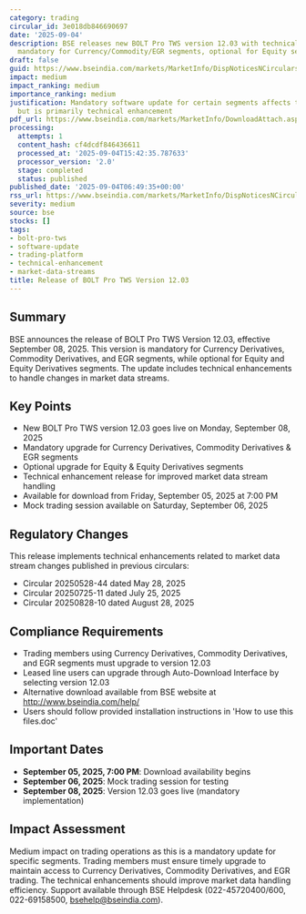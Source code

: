 ```yaml
---
category: trading
circular_id: 3e018db846690697
date: '2025-09-04'
description: BSE releases new BOLT Pro TWS version 12.03 with technical enhancements,
  mandatory for Currency/Commodity/EGR segments, optional for Equity segments.
draft: false
guid: https://www.bseindia.com/markets/MarketInfo/DispNoticesNCirculars.aspx?Noticeid={4A8AEAAC-D466-4B44-865E-4113CF17DC36}&noticeno=20250904-11&dt=09/04/2025&icount=11&totcount=62&flag=0
impact: medium
impact_ranking: medium
importance_ranking: medium
justification: Mandatory software update for certain segments affects trading operations
  but is primarily technical enhancement
pdf_url: https://www.bseindia.com/markets/MarketInfo/DownloadAttach.aspx?id=20250904-11&attachedId=
processing:
  attempts: 1
  content_hash: cf4dcdf846436611
  processed_at: '2025-09-04T15:42:35.787633'
  processor_version: '2.0'
  stage: completed
  status: published
published_date: '2025-09-04T06:49:35+00:00'
rss_url: https://www.bseindia.com/markets/MarketInfo/DispNoticesNCirculars.aspx?Noticeid={4A8AEAAC-D466-4B44-865E-4113CF17DC36}&noticeno=20250904-11&dt=09/04/2025&icount=11&totcount=62&flag=0
severity: medium
source: bse
stocks: []
tags:
- bolt-pro-tws
- software-update
- trading-platform
- technical-enhancement
- market-data-streams
title: Release of BOLT Pro TWS Version 12.03
---
```


## Summary

BSE announces the release of BOLT Pro TWS Version 12.03, effective September 08, 2025. This version is mandatory for Currency Derivatives, Commodity Derivatives, and EGR segments, while optional for Equity and Equity Derivatives segments. The update includes technical enhancements to handle changes in market data streams.

## Key Points

- New BOLT Pro TWS version 12.03 goes live on Monday, September 08, 2025
- Mandatory upgrade for Currency Derivatives, Commodity Derivatives & EGR segments
- Optional upgrade for Equity & Equity Derivatives segments
- Technical enhancement release for improved market data stream handling
- Available for download from Friday, September 05, 2025 at 7:00 PM
- Mock trading session available on Saturday, September 06, 2025

## Regulatory Changes

This release implements technical enhancements related to market data stream changes published in previous circulars:
- Circular 20250528-44 dated May 28, 2025
- Circular 20250725-11 dated July 25, 2025
- Circular 20250828-10 dated August 28, 2025

## Compliance Requirements

- Trading members using Currency Derivatives, Commodity Derivatives, and EGR segments must upgrade to version 12.03
- Leased line users can upgrade through Auto-Download Interface by selecting version 12.03
- Alternative download available from BSE website at http://www.bseindia.com/help/
- Users should follow provided installation instructions in 'How to use this files.doc'

## Important Dates

- **September 05, 2025, 7:00 PM**: Download availability begins
- **September 06, 2025**: Mock trading session for testing
- **September 08, 2025**: Version 12.03 goes live (mandatory implementation)

## Impact Assessment

Medium impact on trading operations as this is a mandatory update for specific segments. Trading members must ensure timely upgrade to maintain access to Currency Derivatives, Commodity Derivatives, and EGR trading. The technical enhancements should improve market data handling efficiency. Support available through BSE Helpdesk (022-45720400/600, 022-69158500, bsehelp@bseindia.com).